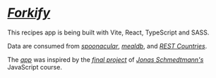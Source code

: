 # _[Forkify](https://recipes-app-andersonfpcorrea.netlify.app/)_

This recipes app is being built with Vite, React, TypeScript and SASS.

Data are consumed from _[spoonacular](https://spoonacular.com/food-api/)_, _[mealdb](https://www.themealdb.com/api.php)_, and _[REST Countries](https://restcountries.com/#rest-countries)_.

The _[app](https://recipes-app-andersonfpcorrea.netlify.app/)_ was inspired by the _[final project](https://forkify-v2.netlify.app/)_ of _[Jonas Schmedtmann's](https://github.com/jonasschmedtmann)_ JavaScript course.
